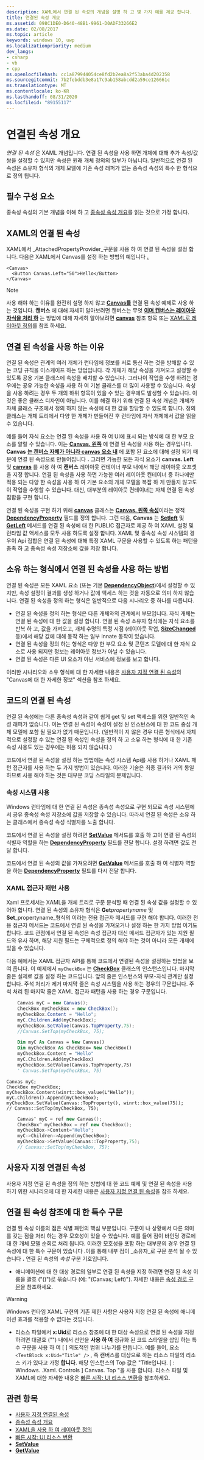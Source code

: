```yaml
---
description: XAML에서 연결 된 속성의 개념을 설명 하 고 몇 가지 예를 제공 합니다.
title: 연결된 속성 개요
ms.assetid: 098C1DE0-D640-48B1-9961-D0ADF33266E2
ms.date: 02/08/2017
ms.topic: article
keywords: windows 10, uwp
ms.localizationpriority: medium
dev_langs:
- csharp
- vb
- cpp
ms.openlocfilehash: cc1a879944054ce8fd2b2ea8a2f53aba4d202358
ms.sourcegitcommit: 7b2febddb3e8a17c9ab158abcdd2a59ce126661c
ms.translationtype: MT
ms.contentlocale: ko-KR
ms.lasthandoff: 08/31/2020
ms.locfileid: "89155117"
---
```

# <a name="attached-properties-overview"></a>연결된 속성 개요

*연결 된 속성* 은 XAML 개념입니다. 연결 된 속성을 사용 하면 개체에 대해 추가 속성/값 쌍을 설정할 수 있지만 속성은 원래 개체 정의의 일부가 아닙니다. 일반적으로 연결 된 속성은 소유자 형식의 개체 모델에 기존 속성 래퍼가 없는 종속성 속성의 특수 한 형식으로 정의 됩니다.

## <a name="prerequisites"></a>필수 구성 요소

종속성 속성의 기본 개념을 이해 하 고 [종속성 속성 개요](dependency-properties-overview.md)를 읽는 것으로 가정 합니다.

## <a name="attached-properties-in-xaml"></a>XAML의 연결 된 속성

XAML에서 _AttachedPropertyProvider_구문을 사용 하 여 연결 된 속성을 설정 합니다. 다음은 XAML에서 Canvas를 설정 하는 방법의 예입니다 [**.**](/dotnet/api/system.windows.controls.canvas.left)

```xaml
<Canvas>
  <Button Canvas.Left="50">Hello</Button>
</Canvas>
```

> [!NOTE]
> 사용 해야 하는 이유를 완전히 설명 하지 않고 [**Canvas를**](/dotnet/api/system.windows.controls.canvas.left) 연결 된 속성 예제로 사용 하는 것입니다. **캔버스** 에 대해 자세히 알아보려면 캔버스는 무엇 [**이며 캔버스는 레이아웃 자식을 처리 하**](/uwp/api/Windows.UI.Xaml.Controls.Canvas) 는 방법에 대해 자세히 알아보려면 [**canvas**](/uwp/api/Windows.UI.Xaml.Controls.Canvas) 참조 항목 또는 [XAML로 레이아웃 정의](../design/layout/layouts-with-xaml.md)를 참조 하세요.

## <a name="why-use-attached-properties"></a>연결 된 속성을 사용 하는 이유

연결 된 속성은 관계의 여러 개체가 런타임에 정보를 서로 통신 하는 것을 방해할 수 있는 코딩 규칙을 이스케이프 하는 방법입니다. 각 개체가 해당 속성을 가져오고 설정할 수 있도록 공용 기본 클래스에 속성을 배치할 수 있습니다. 그러나이 작업을 수행 하려는 경우에는 공유 가능한 속성을 사용 하 여 기본 클래스를 더 많이 사용할 수 있습니다. 속성을 사용 하려는 경우 두 개의 하위 항목이 있을 수 있는 경우에도 발생할 수 있습니다. 이것은 좋은 클래스 디자인이 아닙니다. 이를 해결 하기 위해 연결 된 속성 개념은 개체가 자체 클래스 구조에서 정의 하지 않는 속성에 대 한 값을 할당할 수 있도록 합니다. 정의 클래스는 개체 트리에서 다양 한 개체가 만들어진 후 런타임에 자식 개체에서 값을 읽을 수 있습니다.

예를 들어 자식 요소는 연결 된 속성을 사용 하 여 UI에 표시 되는 방식에 대 한 부모 요소를 알릴 수 있습니다. 이는 [**Canvas. 왼쪽**](/dotnet/api/system.windows.controls.canvas.left) 에 연결 된 속성을 사용 하는 경우입니다. **Canvas** [**는 캔버스 자체가 아니라 canvas 요소 내**](/uwp/api/Windows.UI.Xaml.Controls.Canvas) 에 포함 된 요소에 대해 설정 되기 때문에 연결 된 속성으로 만들어집니다 **.** 그러면 가능한 모든 자식 요소가 **canvas. Left** 및 [**canvas**](/dotnet/api/system.windows.controls.canvas.top) 를 사용 하 여 **캔버스** 레이아웃 컨테이너 부모 내에서 해당 레이아웃 오프셋을 지정 합니다. 연결 된 속성을 사용 하면 가능한 여러 레이아웃 컨테이너 중 하나에만 적용 되는 다양 한 속성을 사용 하 여 기본 요소의 개체 모델을 복잡 하 게 만들지 않고도이 작업을 수행할 수 있습니다. 대신, 대부분의 레이아웃 컨테이너는 자체 연결 된 속성 집합을 구현 합니다.

연결 된 속성을 구현 하기 위해 [**canvas**](/uwp/api/Windows.UI.Xaml.Controls.Canvas) 클래스는 [**Canvas. 왼쪽 속성**](/uwp/api/windows.ui.xaml.controls.canvas.leftproperty)이라는 정적 [**DependencyProperty**](/uwp/api/Windows.UI.Xaml.DependencyProperty) 필드를 정의 합니다. 그런 다음, **Canvas** 는 [**Setleft**](/uwp/api/windows.ui.xaml.controls.canvas.setleft) 및 [**GetLeft**](/uwp/api/windows.ui.xaml.controls.canvas.getleft) 메서드를 연결 된 속성에 대 한 PUBLIC 접근자로 제공 하 여 XAML 설정 및 런타임 값 액세스를 모두 사용 하도록 설정 합니다. XAML 및 종속성 속성 시스템의 경우이 Api 집합은 연결 된 속성에 대해 특정 XAML 구문을 사용할 수 있도록 하는 패턴을 충족 하 고 종속성 속성 저장소에 값을 저장 합니다.

## <a name="how-the-owning-type-uses-attached-properties"></a>소유 하는 형식에서 연결 된 속성을 사용 하는 방법

연결 된 속성은 모든 XAML 요소 (또는 기본 [**DependencyObject**](/uwp/api/Windows.UI.Xaml.DependencyObject))에서 설정할 수 있지만, 속성 설정이 결과를 생성 하거나 값에 액세스 하는 것을 자동으로 의미 하지 않습니다. 연결 된 속성을 정의 하는 형식은 일반적으로 다음 시나리오 중 하나를 따릅니다.

- 연결 된 속성을 정의 하는 형식은 다른 개체와의 관계에서 부모입니다. 자식 개체는 연결 된 속성에 대 한 값을 설정 합니다. 연결 된 속성 소유자 형식에는 자식 요소를 반복 하 고, 값을 가져오고, 개체 수명의 특정 시점 (레이아웃 작업, [**SizeChanged**](/uwp/api/windows.ui.xaml.frameworkelement.sizechanged)등)에서 해당 값에 대해 동작 하는 일부 innate 동작이 있습니다.
- 연결 된 속성을 정의 하는 형식은 다양 한 부모 요소 및 콘텐츠 모델에 대 한 자식 요소로 사용 되지만 정보는 레이아웃 정보가 아닐 수 있습니다.
- 연결 된 속성은 다른 UI 요소가 아닌 서비스에 정보를 보고 합니다.

이러한 시나리오와 소유 형식에 대 한 자세한 내용은 [사용자 지정 연결 된 속성](custom-attached-properties.md)의 "Canvas에 대 한 자세한 정보" 섹션을 참조 하세요.

## <a name="attached-properties-in-code"></a>코드의 연결 된 속성

연결 된 속성에는 다른 종속성 속성과 같이 쉽게 get 및 set 액세스를 위한 일반적인 속성 래퍼가 없습니다. 이는 연결 된 속성이 속성이 설정 된 인스턴스에 대 한 코드 중심 개체 모델에 포함 될 필요가 없기 때문입니다. (일반적이 지 않은 경우 다른 형식에서 자체적으로 설정할 수 있는 연결 된 속성인 속성을 정의 하 고 소유 하는 형식에 대 한 기존 속성 사용도 있는 경우에는 허용 되지 않습니다.)

코드에서 연결 된 속성을 설정 하는 방법에는 속성 시스템 Api를 사용 하거나 XAML 패턴 접근자를 사용 하는 두 가지 방법이 있습니다. 이러한 기술은 최종 결과와 거의 동일 하므로 사용 해야 하는 것은 대부분 코딩 스타일의 문제입니다.

### <a name="using-the-property-system"></a>속성 시스템 사용

Windows 런타임에 대 한 연결 된 속성은 종속성 속성으로 구현 되므로 속성 시스템에서 공유 종속성 속성 저장소에 값을 저장할 수 있습니다. 따라서 연결 된 속성은 소유 하는 클래스에서 종속성 속성 식별자를 노출 합니다.

코드에서 연결 된 속성을 설정 하려면 [**SetValue**](/uwp/api/windows.ui.xaml.dependencyobject.setvalue) 메서드를 호출 하 고이 연결 된 속성의 식별자 역할을 하는 [**DependencyProperty**](/uwp/api/Windows.UI.Xaml.DependencyProperty) 필드를 전달 합니다. 설정 하려면 값도 전달 합니다.

코드에서 연결 된 속성의 값을 가져오려면 [**GetValue**](/uwp/api/windows.ui.xaml.dependencyobject.getvalue) 메서드를 호출 하 여 식별자 역할을 하는 [**DependencyProperty**](/uwp/api/Windows.UI.Xaml.DependencyProperty) 필드를 다시 전달 합니다.

### <a name="using-the-xaml-accessor-pattern"></a>XAML 접근자 패턴 사용

Xaml 프로세서는 XAML을 개체 트리로 구문 분석할 때 연결 된 속성 값을 설정할 수 있어야 합니다. 연결 된 속성의 소유자 형식은 **Get**_propertyname_ 및 **Set**_propertyname_형식의 이라는 전용 접근자 메서드를 구현 해야 합니다. 이러한 전용 접근자 메서드는 코드에서 연결 된 속성을 가져오거나 설정 하는 한 가지 방법 이기도 합니다. 코드 관점에서 연결 된 속성은 속성 접근자 대신 메서드 접근자가 있는 지원 필드와 유사 하며, 해당 지원 필드는 구체적으로 정의 해야 하는 것이 아니라 모든 개체에 있을 수 있습니다.

다음 예에서는 XAML 접근자 API를 통해 코드에서 연결된 속성을 설정하는 방법을 보여 줍니다. 이 예제에서 `myCheckBox` 는 [**CheckBox**](/uwp/api/Windows.UI.Xaml.Controls.CheckBox) 클래스의 인스턴스입니다. 마지막 줄은 실제로 값을 설정 하는 코드입니다. 앞의 줄은 인스턴스와 부모-자식 관계만 설정 합니다. 주석 처리가 제거 마지막 줄은 속성 시스템을 사용 하는 경우의 구문입니다. 주석 처리 된 마지막 줄은 XAML 접근자 패턴을 사용 하는 경우 구문입니다.

```csharp
    Canvas myC = new Canvas();
    CheckBox myCheckBox = new CheckBox();
    myCheckBox.Content = "Hello";
    myC.Children.Add(myCheckBox);
    myCheckBox.SetValue(Canvas.TopProperty,75);
    //Canvas.SetTop(myCheckBox, 75);
```

```vb
    Dim myC As Canvas = New Canvas()
    Dim myCheckBox As CheckBox= New CheckBox()
    myCheckBox.Content = "Hello"
    myC.Children.Add(myCheckBox)
    myCheckBox.SetValue(Canvas.TopProperty,75)
    ' Canvas.SetTop(myCheckBox, 75)
```

```cppwinrt
Canvas myC;
CheckBox myCheckBox;
myCheckBox.Content(winrt::box_value(L"Hello"));
myC.Children().Append(myCheckBox);
myCheckBox.SetValue(Canvas::TopProperty(), winrt::box_value(75));
// Canvas::SetTop(myCheckBox, 75);
```

```cpp
    Canvas^ myC = ref new Canvas();
    CheckBox^ myCheckBox = ref new CheckBox();
    myCheckBox->Content="Hello";
    myC->Children->Append(myCheckBox);
    myCheckBox->SetValue(Canvas::TopProperty,75);
    // Canvas::SetTop(myCheckBox, 75);
```

## <a name="custom-attached-properties"></a>사용자 지정 연결된 속성

사용자 지정 연결 된 속성을 정의 하는 방법에 대 한 코드 예제 및 연결 된 속성을 사용 하기 위한 시나리오에 대 한 자세한 내용은 [사용자 지정 연결 된 속성](custom-attached-properties.md)을 참조 하세요.

## <a name="special-syntax-for-attached-property-references"></a>연결 된 속성 참조에 대 한 특수 구문

연결 된 속성 이름의 점은 식별 패턴의 핵심 부분입니다. 구문이 나 상황에서 다른 의미를 갖는 점을 처리 하는 경우 모호성이 있을 수 있습니다. 예를 들어 점이 바인딩 경로에 대 한 개체 모델 순회로 처리 됩니다. 이러한 모호성을 포함 하는 대부분의 경우 연결 된 속성에 대 한 특수 구문이 있습니다 .이를 통해 내부 점이 _소유자_로 구문 분석 될 수 있습니다 **.** 연결 된 속성의 _속성_ 구분 기호입니다.

- 애니메이션에 대 한 대상 경로의 일부로 연결 된 속성을 지정 하려면 연결 된 속성 이름을 괄호 ("()")로 묶습니다 (예: "(Canvas; Left)"). 자세한 내용은 [속성 경로 구문](property-path-syntax.md)을 참조하세요.

> [!WARNING]
> Windows 런타임 XAML 구현의 기존 제한 사항은 사용자 지정 연결 된 속성에 애니메이션 효과를 적용할 수 없다는 것입니다.

- 리소스 파일에서 **x:Uid**로 리소스 참조에 대 한 대상 속성으로 연결 된 속성을 지정 하려면 대괄호 ("") 내에서 선언을 **사용 하 여** 정규화 된 코드 스타일을 삽입 하는 특수 구문을 사용 하 여 \[ \] 의도적인 범위 나누기를 만듭니다. 예를 들어, 요소 `<TextBlock x:Uid="Title" />` , 즉 캔버스를 대상으로 하는 리소스 파일의 리소스 키가 있다고 가정 **합니다.** 해당 인스턴스의 Top 값은 "Title입니다. \[ : Windows. .Xaml. Controls \] Canvas. Top "을 사용 합니다. 리소스 파일 및 XAML에 대한 자세한 내용은 [빠른 시작: UI 리소스 변환](/previous-versions/windows/apps/hh965329(v=win.10))을 참조하세요.

## <a name="related-topics"></a>관련 항목

- [사용자 지정 연결된 속성](custom-attached-properties.md)
- [종속성 속성 개요](dependency-properties-overview.md)
- [XAML을 사용 하 여 레이아웃 정의](../design/layout/layouts-with-xaml.md)
- [빠른 시작: UI 리소스 변환](/previous-versions/windows/apps/hh943060(v=win.10))
- [**SetValue**](/uwp/api/windows.ui.xaml.dependencyobject.setvalue)
- [**GetValue**](/uwp/api/windows.ui.xaml.dependencyobject.getvalue)